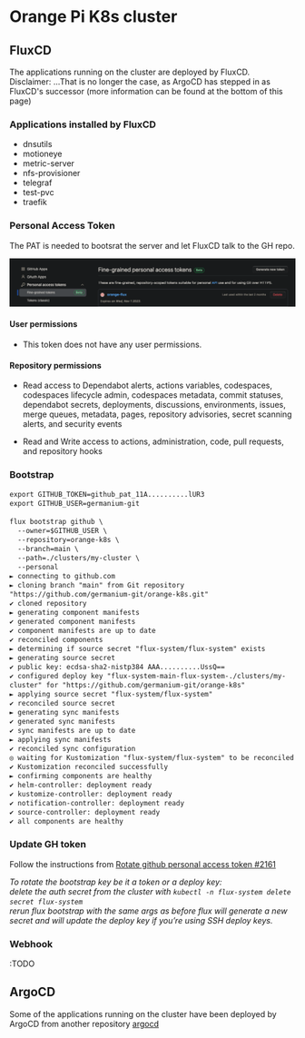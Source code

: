 # Orange Pi K8s cluster

## FluxCD

The applications running on the cluster are deployed by FluxCD.\
Disclaimer: ...That is no longer the case, as ArgoCD has stepped in as FluxCD's successor (more information can be found at the bottom of this page)

### Applications installed by FluxCD
- dnsutils
- motioneye
- metric-server
- nfs-provisioner
- telegraf
- test-pvc
- traefik

### Personal Access Token
The PAT is needed to bootsrat the server and let FluxCD talk to the GH repo.

![token](https://raw.githubusercontent.com/germanium-git/orange-k8s/main/pictures/image.png)


#### User permissions

- This token does not have any user permissions.

#### Repository permissions

-  Read access to Dependabot alerts, actions variables, codespaces, codespaces lifecycle admin, codespaces metadata, commit statuses, dependabot secrets, deployments, discussions, environments, issues, merge queues, metadata, pages, repository advisories, secret scanning alerts, and security events

- Read and Write access to actions, administration, code, pull requests, and repository hooks

### Bootstrap

```
export GITHUB_TOKEN=github_pat_11A..........lUR3
export GITHUB_USER=germanium-git

flux bootstrap github \
  --owner=$GITHUB_USER \
  --repository=orange-k8s \
  --branch=main \
  --path=./clusters/my-cluster \
  --personal
► connecting to github.com
► cloning branch "main" from Git repository "https://github.com/germanium-git/orange-k8s.git"
✔ cloned repository
► generating component manifests
✔ generated component manifests
✔ component manifests are up to date
✔ reconciled components
► determining if source secret "flux-system/flux-system" exists
► generating source secret
✔ public key: ecdsa-sha2-nistp384 AAA..........UssQ==
✔ configured deploy key "flux-system-main-flux-system-./clusters/my-cluster" for "https://github.com/germanium-git/orange-k8s"
► applying source secret "flux-system/flux-system"
✔ reconciled source secret
► generating sync manifests
✔ generated sync manifests
✔ sync manifests are up to date
► applying sync manifests
✔ reconciled sync configuration
◎ waiting for Kustomization "flux-system/flux-system" to be reconciled
✔ Kustomization reconciled successfully
► confirming components are healthy
✔ helm-controller: deployment ready
✔ kustomize-controller: deployment ready
✔ notification-controller: deployment ready
✔ source-controller: deployment ready
✔ all components are healthy
```


### Update GH token

Follow the instructions from [Rotate github personal access token #2161](https://github.com/fluxcd/flux2/discussions/2161#discussioncomment-1726813)

*To rotate the bootstrap key be it a token or a deploy key:\
delete the auth secret from the cluster with `kubectl -n flux-system delete secret flux-system`\
rerun flux bootstrap with the same args as before
flux will generate a new secret and will update the deploy key if you’re using SSH deploy keys.*

### Webhook

:TODO

## ArgoCD

Some of the applications running on the cluster have been deployed by ArgoCD from another repository [argocd](https://github.com/germanium-git/argocd)
